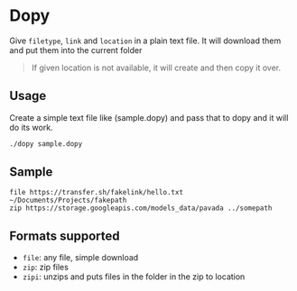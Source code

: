 # Dopy

Give `filetype`, `link` and `location` in a plain text file. It will download them and put them into the current folder

> If given location is not available, it will create and then copy it over.

## Usage

Create a simple text file like (sample.dopy) and pass that to dopy and it will do its work.

```bash
./dopy sample.dopy
```

## Sample

```
file https://transfer.sh/fakelink/hello.txt ~/Documents/Projects/fakepath
zip https://storage.googleapis.com/models_data/pavada ../somepath
```


## Formats supported

- `file`: any file, simple download
- `zip`: zip files
- `zipi`: unzips and puts files in the folder in the zip to location

